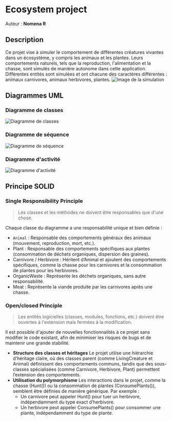 # Ecosystem project 
Auteur : **Nomena R**
## Description
Ce projet vise à simuler le comportement de différentes créatures vivantes dans un écosystème, y compris les animaux et les plantes. Leurs comportements naturels, tels que la reproduction, l'alimentation et la chasse, sont simulés de manière autonome dans cette application. Différentes entités sont simulées et ont chacune des caractères différentes : animaux carnivores, animaux herbivores, plantes.
![Image de la simulation](Images/screenshot.png)
## Diagrammes UML
### Diagramme de classes
![Diagramme de classes](Diagrams/ClassDiagram.png)
### Diagramme de séquence
![Diagramme de séquence](Diagrams/SequenceDiagram.png)
### Diagramme d'activité
![Diagramme d'activité](Diagrams/ActivityDiagram.png)

## Principe SOLID
### Single Responsibility Principle
> Les classes et les méthodes ne doivent être responsables que d'une chose.

Chaque classe du diagramme a une responsabilité unique et bien définie :
- `Animal` : Responsable des comportements généraux des animaux (mouvement, reproduction, mort, etc.).
- Plant : Responsable des comportements spécifiques aux plantes (consommation de déchets organiques, dispersion des graines).
- Carnivore / Herbivore : Héritent d’Animal et ajoutent des comportements spécifiques, comme la chasse pour les carnivores et la consommation de plantes pour les herbivores.
- OrganicWaste : Représente les déchets organiques, sans autre responsabilité.
- Meat : Représente la viande produite par les carnivores après une chasse.

### Open/closed Principle
> Les entités logicielles (classes, modules, fonctions, etc.) doivent être ouvertes à l'extension mais fermées à la modification.

Il est possible d'ajouter de nouvelles fonctionnalités à ce projet sans modifier le code existant, afin de minimiser les risques de bugs et de maintenir une grande stabilité.
- **Structure des classes et héritages**
Le projet utilise une hiérarchie d’héritage claire, où des classes parent (comme LivingCreature et Animal) définissent des comportements communs, tandis que des sous-classes spécialisées (comme Carnivore, Herbivore, Plant) permettent l’extension des comportements.
- **Utilisation du polymorphisme**
Les interactions dans le projet, comme la chasse (Hunt()) ou la consommation de plantes (ConsumePlants()), semblent être définies de manière générique. Par exemple :
    - Un carnivore peut appeler Hunt() pour tuer un herbivore, indépendamment du type exact d’herbivore.
    - Un herbivore peut appeler ConsumePlants() pour consommer une plante, indépendamment du type de plante.